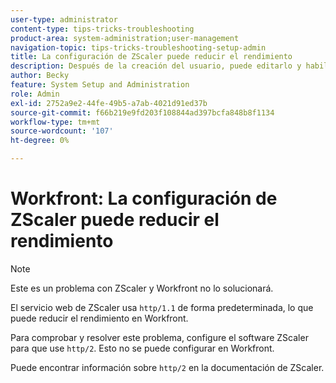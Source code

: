 ```yaml
---
user-type: administrator
content-type: tips-tricks-troubleshooting
product-area: system-administration;user-management
navigation-topic: tips-tricks-troubleshooting-setup-admin
title: La configuración de ZScaler puede reducir el rendimiento
description: Después de la creación del usuario, puede editarlo y habilitar "Permitir solo la autenticación SAML 2.0" para que su usuario y contraseña estén controlados por el sistema SAML. Con esta opción habilitada, el usuario solo puede iniciar sesión mediante SAML.
author: Becky
feature: System Setup and Administration
role: Admin
exl-id: 2752a9e2-44fe-49b5-a7ab-4021d91ed37b
source-git-commit: f66b219e9fd203f108844ad397bcfa848b8f1134
workflow-type: tm+mt
source-wordcount: '107'
ht-degree: 0%

---
```


# Workfront: La configuración de ZScaler puede reducir el rendimiento

>[!NOTE]
>
>Este es un problema con ZScaler y Workfront no lo solucionará.

El servicio web de ZScaler usa `http/1.1` de forma predeterminada, lo que puede reducir el rendimiento en Workfront.

Para comprobar y resolver este problema, configure el software ZScaler para que use `http/2`. Esto no se puede configurar en Workfront.

Puede encontrar información sobre `http/2` en la documentación de ZScaler.
